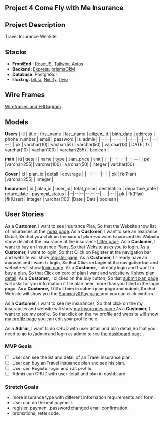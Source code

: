 ## Project 4 Come Fly with Me Insurance

## Project Description

Travel Insurance WebSite

## Stacks

- **FrontEnd** : [ReactJS](https://reactjs.org/), [Tailwind](https://tailwindcss.com/),[Axios](https://axios-http.com/docs/intro)
- **Backend**: [Express](https://expressjs.com/), [prismaORM](https://www.prisma.io/)
- **Database**: PostgreSql
- **Hosting**: [bit.io](https://bit.io/), [Netlify](https://www.netlify.com/), [flyio](https://fly.io/)

## Wire Frames

[Wireframes and ERDiagram](https://miro.com/app/board/uXjVPywQQF4=/?share_link_id=796662062813)

## Models

**Users**
| id | title | first_name | last_name | citizen_id | birth_date | address | phone_number | email | password | is_admin |
|--|--|--|--|--|--|--|--| -- | --| -- |
| pk | varchar(10) | vachar(50) | varchar(50) | varchar(13) | DATE | fk | varchar(10) | vachar(100) | varchar(255) | boolean |

**Plan**
| id | detail | name | type | plan_price | unit |
|--|--|--|--|--| -- |
| pk |varchar(255)| varchar(100) | varchar(50) | integer | varchar(50)

**Cover**
| id | plan_id | detail | coverage |
|--|--|--|--|
| pk | fk(Plan) |varchar(255) | integer |

**Insurance**
| id | plan_id | user_id | total_price | destination | departure_date | return_date | payment_status |
|--|--|--|--|--|--| -- | --|
| pk | fk(Plan) |fk(User) | integer | varchar(100) |Date | Date | boolean |

## User Stories

As a **Customer,** I want to see Insurance Plan, So that the Website show list of insurances at the <ins>lndex page</ins>.
As a **Customer,** I want to see an Insurance Detail, So that you click on the card of plan you want to see and the Website show detail of the insurance at the insurance <ins>fillter page</ins>.
As a **Customer,** I want to buy an Insurance Plans, So that Website asks you to login.
As a **Customer,** I want to login, So that Click on Register at the navigation bar and website will show <ins>register page</ins>.
As a **Customer,** I already have an account and I want to login, So that Click on Login at the navigation bar and website will show <ins>login page</ins>.
As a **Customer,** I already login and I want to buy a plan, So that Click on card of plan I want and website will show <ins>plan detail</ins>.
As a **Customer,** I clicked on the buy button, So that <ins>submit plan page </ins>will asks for you information if the plan need more than you filled in the login page.
As a **Customer,** I fill all form in submit plan page and submit, So that Website will show you the <ins>Summary&Pay page </ins>and you can click confirm.

As a **Customer,** I want to see my insurances, So that click on the my insurances and website will show <ins>my insurances page </ins>
As a **Customer,** I want to see my profile, So that click on the my profile and website will show <ins>my profile page</ins> you can edit your profile here.

As a **Admin,** I want to do CRUD with user detail and plan detail,So that you need to go to /admin and login as admin to see <ins>the dashboard page</ins> .

### MVP Goals

- [ ] User can see the list and detail of an Travel insurance plan.
- [ ] User can buy an Travel insurance plan and see his plan.
- [ ] User can Register login and edit profile
- [ ] Admin can CRUD with user detail and plan in dashboard

### Stretch Goals

- more insurance type with different information requirements and form.
- User can do the real payment.
- register, payment ,password changed email confirmation.
- promotions, refer code.
